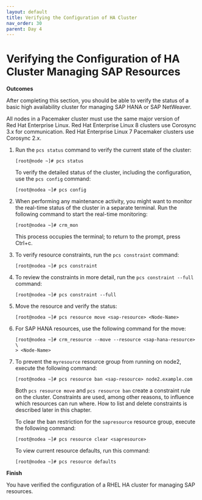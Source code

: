 ```yaml
---
layout: default
title: Verifying the Configuration of HA Cluster
nav_order: 30   
parent: Day 4
---
```


# Verifying the Configuration of HA Cluster Managing SAP Resources

**Outcomes**

After completing this section, you should be able to verify the status
of a basic high availability cluster for managing SAP HANA or SAP
NetWeaver.

All nodes in a Pacemaker cluster must use the same major version of
Red Hat Enterprise Linux. Red Hat Enterprise Linux 8 clusters use
Corosync 3.x for communication. Red Hat Enterprise Linux 7 Pacemaker
clusters use Corosync 2.x.

1.  Run the `pcs status` command to verify the current state of the
    cluster:

        [root@node ~]# pcs status

    To verify the detailed status of the cluster, including the
    configuration, use the `pcs config` command:

        [root@nodea ~]# pcs config

2.  When performing any maintenance activity, you might want to monitor
    the real-time status of the cluster in a separate terminal. Run the
    following command to start the real-time monitoring:

        [root@nodea ~]# crm_mon

    This process occupies the terminal; to return to the prompt, press
    Ctrl+c.

3.  To verify resource constraints, run the `pcs constraint` command:

        [root@nodea ~]# pcs constraint

4.  To review the constraints in more detail, run the
    `pcs constraint --full` command:

        [root@nodea ~]# pcs constraint --full

5.  Move the resource and verify the status:

        [root@nodea ~]# pcs resource move <sap-resource> <Node-Name>

6.  For SAP HANA resources, use the following command for the move:

        [root@nodea ~]# crm_resource --move --resource <sap-hana-resource> \
        > <Node-Name>

7.  To prevent the `myresource` resource group from running on node2,
    execute the following command:

        [root@nodea ~]# pcs resource ban <sap-resource> node2.example.com

    Both `pcs resource move` and `pcs resource ban` create a constraint
    rule on the cluster. Constraints are used, among other reasons, to
    influence which resources can run where. How to list and delete
    constraints is described later in this chapter.

    To clear the ban restriction for the `sapresource` resource group,
    execute the following command:

        [root@nodea ~]# pcs resource clear <sapresource>

    To view current resource defaults, run this command:

        [root@nodea ~]# pcs resource defaults

**Finish**

You have verified the configuration of a RHEL HA cluster for managing
SAP resources.
